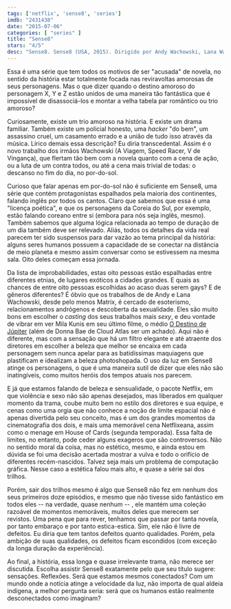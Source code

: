 ```yaml
---
tags: ['netflix', 'sense8', 'series']
imdb: "2431438"
date: "2015-07-06"
categories: [ "series" ]
title: "Sense8"
stars: "4/5"
desc: "Sense8. Sense8 (USA, 2015). Dirigido por Andy Wachowski, Lana Wachowski, James McTeigue, Tom Tykwer. Escrito por J. Michael Straczynski, Andy Wachowski, Lana Wachowski. Com Aml Ameen, Doona Bae, Jamie Clayton, Tina Desai, Tuppence Middleton, Max Riemelt, Miguel Ángel Silvestre, Brian J. Smith, Freema Agyeman."
---
```

Essa é uma série que tem todos os motivos de ser "acusada" de novela, no sentido da história estar totalmente focada nas reviravoltas amorosas de seus personagens. Mas o que dizer quando o destino amoroso do personagem X, Y e Z estão unidos de uma maneira tão fantástica que é impossível de disassociá-los e montar a velha tabela par romântico ou trio amoroso?

Curiosamente, existe um trio amoroso na história. E existe um drama familiar. Também existe um policial honesto, uma _hacker_ "do bem", um assassino cruel, um casamento errado e a união de tudo isso através da música. Lírico demais essa descrição? Eu diria transcedental. Assim é o novo trabalho dos irmãos Wachowski (A Viagem, Speed Racer, V de Vingança), que flertam tão bem com a novela quanto com a cena de ação, ou a luta de um contra todos, ou até a cena mais trivial de todas: o descanso no fim do dia, no por-do-sol.

Curioso que falar apenas em por-do-sol não é suficiente em Sense8, uma série que contém protagonistas espalhados pela maioria dos continentes, falando inglês por todos os cantos. Claro que sabemos que essa é uma "licença poética", e que os personagens da Coreia do Sul, por exemplo, estão falando coreano entre si (embora para nós seja inglês, mesmo). Também sabemos que alguma lógica relacionada ao tempo de duração de um dia também deve ser relevado. Aliás, todos os detalhes da vida real parecem ter sido suspensos para dar vazão ao tema principal da história: alguns seres humanos possuem a capacidade de se conectar na distância de meio planeta e mesmo assim conversar como se estivessem na mesma sala. Oito deles começam essa jornada.

Da lista de improbabilidades, estas oito pessoas estão espalhadas entre diferentes etnias, de lugares exóticos a cidades grandes. E quais as chances de entre oito pessoas escolhidas ao acaso duas serem gays? E de gêneros diferentes? É óbvio que os trabalhos de de Andy e Lana Wachowski, desde pelo menos Matrix, é cercado de esoterismo, relacionamentos andrógenos e descoberta da sexualidade. Eles são muito bons em escolher o _casting_ dos seus trabalhos mais _sexy_, e deu vontade de vibrar em ver Mila Kunis em seu último filme, o médio [O Destino de Júpiter](/o-destino-de-jupiter) (além de Donna Bae de Cloud Atlas ser um achado). Aqui não é diferente, mas com a sensação que há um filtro elegante e até atraente dos diretores em escolher a beleza que melhor se encaixa em cada personagem sem nunca apelar para as batidíssimas maquiagens que plastificam e idealizam a beleza photoshopada. O uso da luz em Sense8 atinge os personagens, o que é uma maneira sutil de dizer que eles não são inatingíveis, como muitos heróis dos tempos atuais nos parecem.

E já que estamos falando de beleza e sensualidade, o pacote Netflix, em que violência e sexo não são apenas desejados, mas liberados em qualquer momento da trama, coube muito bem no estilo dos diretores e sua equipe, e cenas como uma orgia que não conhece a noção de limite espacial não é apenas divertida pelo seu conceito, mas é um dos grandes momentos da cinematografia dos dois, e mais uma memorável cena Netflixeana, assim como o menage em House of Cards (segunda temporada). Essa falta de limites, no entanto, pode ceder alguns exageros que são controversos. Não no sentido moral da coisa, mas no estético, mesmo, e ainda estou em dúvida se foi uma decisão acertada mostrar a vulva e todo o orifício de diferentes recém-nascidos. Talvez seja mais um problema de computação gráfica. Nesse caso a estética falou mais alto, e quase a série sai dos trilhos.

Porém, sair dos trilhos mesmo é algo que Sense8 não fez em nenhum dos seus primeiros doze episódios, e mesmo que não tivesse sido fantástico em todos eles -- na verdade, quase nenhum -- , ele mantém uma coleção razoável de momentos memoráveis, muitos deles que merecem ser revistos. Uma pena que para rever, tenhamos que passar por tanta novela, por tanto embaraço e por tanto estica-estica. Sim, ele não é livre de defeitos. Eu diria que tem tantos defeitos quanto qualidades. Porém, pela ambição de suas qualidades, os defeitos ficam escondidos (com exceção da longa duração da experiência).

Ao final, a história, essa longa e quase irrelevante trama, não merece ser discutida. Escolha assistir Sense8 exatamente pelo que seu título sugere: sensações. Reflexões. Será que estamos mesmos conectados? Com um mundo onde a notícia atinge a velocidade da luz, não importa de qual aldeia indígena, a melhor pergunta seria: será que os humanos estão realmente desconectados como imaginam?
